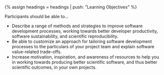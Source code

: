{% assign headings = headings | push: "Learning Objectives" %}

Participants should be able to…

* Describe a range of methods and strategies to improve software development processes, working towards better developer productivity, software sustainability, and scientific reproducibility.
* Be able to customize an approach for tailoring software development processes to the particulars of your project team and explain software value-related trade-offs.
* Increase motivation, inspiration, and awareness of resources to help you in working towards producing better scientific software, and thus better scientific outcomes, in your own projects.
